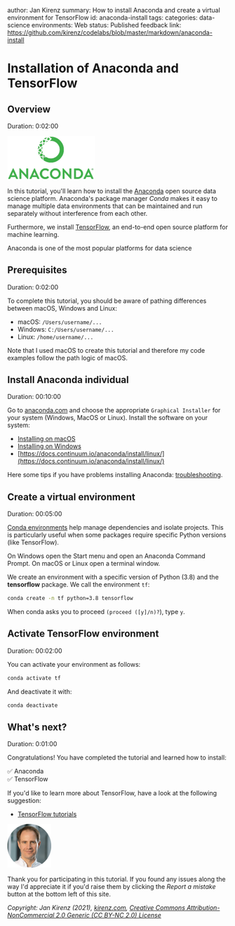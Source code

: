 author: Jan Kirenz
summary: How to install Anaconda and create a virtual environment for TensorFlow
id: anaconda-install
tags:
categories: data-science
environments: Web
status: Published
feedback link: https://github.com/kirenz/codelabs/blob/master/markdown/anaconda-install

# Installation of Anaconda and TensorFlow

<!-- ------------------------ -->
## Overview
Duration: 0:02:00

<img src="img/anaconda-logo.png" alt="Anaconda logo" width="200">  

In this tutorial, you'll learn how to install the [Anaconda](https://www.anaconda.com/) open source data science platform. Anaconda's package manager *Conda* makes it easy to manage multiple data environments that can be maintained and run separately without interference from each other.

Furthermore, we install [TensorFlow](https://www.tensorflow.org/), an end-to-end open source platform for machine learning.

<aside class="positive">
Anaconda is one of the most popular platforms for data science
 </aside>

<!-- ------------------------ -->
## Prerequisites

Duration: 0:02:00

To complete this tutorial, you should be aware of pathing differences between macOS, Windows and Linux:

- macOS: ``/Users/username/...``
- Windows: ``C:/Users/username/...``
- Linux: ``/home/username/...``

<aside class="negative">
Note that I used macOS to create this tutorial and therefore my code examples follow the path logic of macOS.  
</aside>


<!-- ------------------------ -->
## Install Anaconda individual
Duration: 00:10:00

Go to [anaconda.com](https://www.anaconda.com/products/individual) and choose the appropriate `Graphical Installer` for your system (Windows, MacOS or Linux). Install the software on your system:

- [Installing on macOS](https://docs.continuum.io/anaconda/install/mac-os/)
- [Installing on Windows](https://docs.continuum.io/anaconda/install/windows/)
- [https://docs.continuum.io/anaconda/install/linux/](https://docs.continuum.io/anaconda/install/linux/) 

Here some tips if you have problems installing Anaconda: [troubleshooting](https://docs.anaconda.com/anaconda/user-guide/troubleshooting/#anaconda-installer-download-problems).

<!-- ------------------------ -->
## Create a virtual environment
Duration: 00:05:00

[Conda environments](https://conda.io/projects/conda/en/latest/user-guide/tasks/manage-environments.html#creating-an-environment-with-commands
) help manage dependencies and isolate projects. This is particularly useful when some packages require specific Python versions (like TensorFlow).

On Windows open the Start menu and open an Anaconda Command Prompt. On macOS or Linux open a terminal window.

We create an environment with a specific version of Python (3.8) and the **tensorflow** package. We call the environment ``tf``:

```bash
conda create -n tf python=3.8 tensorflow
```

When conda asks you to proceed ``(proceed ([y]/n)?``), type ``y``.


<!-- ------------------------ -->
## Activate TensorFlow environment
Duration: 00:02:00

You can activate your environment as follows:

```bash
conda activate tf
```

And deactivate it with:

```bash
conda deactivate
```

<!-- ------------------------ -->
## What's next?
Duration: 0:01:00

Congratulations! You have completed the tutorial and learned how to install:

✅ Anaconda  
✅ TensorFlow  

If you'd like to learn more about TensorFlow, have a look at the following suggestion:

- [TensorFlow tutorials](https://www.tensorflow.org/tutorials)

<img src="img/Jan.png" alt="Jan Kirenz" width="100">

Thank you for participating in this tutorial. If you found any issues along the way I'd appreciate it if you'd raise them by clicking the *Report a mistake* button at the bottom left of this site.

*Copyright: Jan Kirenz (2021), [kirenz.com](https://www.kirenz.com), [Creative Commons Attribution-NonCommercial 2.0 Generic (CC BY-NC 2.0) License](https://creativecommons.org/licenses/by-nc/2.0/)*
